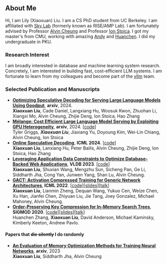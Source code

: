 ## About Me

Hi, I am Lily (Xiaoxuan) Liu. I am a CS PhD student from UC Berkeley. I am affiliated with [Sky Lab](https://sky.cs.berkeley.edu/people/) (formerly known as RISE/AMP Lab). I am fortunately advised by Professor [Alvin Cheung](https://people.eecs.berkeley.edu/~akcheung/) and Professor [Ion Stoica](http://people.eecs.berkeley.edu/~istoica/). I got my master's from CMU, working with amazing [Andy](http://www.cs.cmu.edu/~pavlo/) and [Huanchen](http://www.cs.cmu.edu/~huanche1/). I did my undergraduate in PKU. 

### Research Interest
I am broadly interested in database and machine learning system research. Concretely, I am interested in building fast, cost-efficient LLM systems. I am fortunate to learn from my colleagues and become part of the [vllm](https://github.com/vllm-project/vllm) team.

### Selected Publication and Manuscripts
- **[Optimizing Speculative Decoding for Serving Large Language Models Using Goodput](https://arxiv.org/abs/2406.14066)**, **arxiv**, 2024. \
**Xiaoxuan Liu**, Cade Daniel, Langxiang Hu, Woosuk Kwon, Zhuohan Li, Xiangxi Mo, Alvin Cheung, Zhijie Deng, Ion Stoica, Hao Zhang
- **[Mélange: Cost Efficient Large Language Model Serving by Exploiting GPU Heterogeneity](https://arxiv.org/abs/2404.14527)**, **arxiv**, 2024. [[code](https://github.com/tyler-griggs/melange-release)] \
  Tyler Griggs<sup>*</sup>, **Xiaoxuan Liu**<sup>*</sup>, Jiaxiang Yu, Doyoung Kim, Wei-Lin Chiang, Alvin Cheung, Ion Stoica
- **[Online Speculative Decoding](https://arxiv.org/abs/2310.07177)**, **ICML 2024**. [[code](https://github.com/LiuXiaoxuanPKU/OSD)] \
**Xiaoxuan Liu**, Lanxiang Hu, Peter Bailis, Alvin Cheung, Zhijie Deng, Ion Stoica, Hao Zhang
- **[Leveraging Application Data Constraints to Optimize Database-Backed Web Applications](https://arxiv.org/abs/2205.02954)**, **VLDB 2023**. [[code](https://github.com/LiuXiaoxuanPKU/ConstrOpt)] \
  **Xiaoxuan Liu**, Shuxian Wang, Mengzhu Sun, Sicheng Pan, Ge Li, Siddharth Jha, Cong Yan, Junwen Yang, Shan Lu, Alvin Cheung.
- **[GACT: Activation Compressed Training for Generic Network Architectures](https://arxiv.org/abs/2206.11357)**, **ICML 2022**. [[code](https://github.com/LiuXiaoxuanPKU/GACT-ICML)][[slides](https://github.com/LiuXiaoxuanPKU/LiuXiaoxuanPKU.github.io/blob/master/docs/slides/ICML2022.pdf)][[talk](https://slideslive.com/38983883/gact-activation-compressed-training-for-generic-network-architectures)] \
  **Xiaoxuan Liu**, Lianmin Zheng, Dequan Wang, Yukuo Cen, Weize Chen, Xu Han, Jianfei Chen, Zhiyuan Liu, Jie Tang, Joey Gonzalez, Michael Mahoney, Alvin Cheung.
- **[Order-Preserving Key Compression for In-Memory Search Trees](https://arxiv.org/abs/2003.02391)**, **SIGMOD 2020**. [[code](https://github.com/efficient/HOPE)][[slides](http://people.iiis.tsinghua.edu.cn/~huanchen/slides/hope-sigmod20.pdf)][[talk](https://www.youtube.com/watch?v=9OzjeSbWHcQ)]\
  Huanchen Zhang, **Xiaoxuan Liu**, David Anderson, Michael Kaminsky, Kimberly Keeton, Andrew Pavlo.

#### Papers that ~~die silently~~ I do randomly
- **[An Evaluation of Memory Optimization Methods for Training Neural Networks](https://arxiv.org/abs/2303.14633)**, **arxiv**, 2023 \
  **Xiaoxuan Liu**, Siddharth Jha, Alvin Cheung
